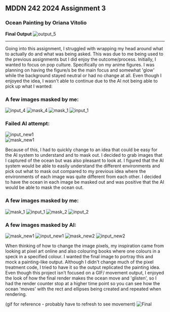 ## MDDN 242 2024 Assignment 3

### Ocean Painting by Oriana Vitolio

**Final Output**
![output_5](https://github.com/23-2-DSDN242/ai-camera-vitolioria/assets/147349823/4166149e-c62d-4ed6-b4ef-06f4e51823e5)

---
Going into this assignment, I struggled with wrapping my head around what to actually do and what was being asked. This was due to me being used to the previous assignments but I did enjoy the outcome/process. Initially, I wanted to focus on pop culture. Specifically on my anime figures. I was planning on having the figure/s be the main focus and somewhat 'glow' while the background stayed neutral or had no change at all. Even though I enjoyed the idea, I wasn't able to continue due to the AI not being able to pick up what I wanted:

### A few images masked by me:

![input_4](https://github.com/23-2-DSDN242/ai-camera-vitolioria/assets/147349823/343a604d-3157-40f5-b455-5b23521bfb23)
![mask_4](https://github.com/23-2-DSDN242/ai-camera-vitolioria/assets/147349823/d9c7479b-865a-45f8-936d-f5da98e3e394)
![mask_1](https://github.com/23-2-DSDN242/ai-camera-vitolioria/assets/147349823/57f02412-f2d3-4886-8dba-6b22fcf15f5c)
![input_1](https://github.com/23-2-DSDN242/ai-camera-vitolioria/assets/147349823/81b7e6a8-c990-470b-99af-72fa3cf80112)


### Failed AI attempt:
![input_new1](https://github.com/23-2-DSDN242/ai-camera-vitolioria/assets/147349823/4f9a1fd9-a5bd-4632-bceb-9afbb50f42a7)  
![mask_new1](https://github.com/23-2-DSDN242/ai-camera-vitolioria/assets/147349823/a84c4b71-1955-4b75-8c9c-52f7c89b9b14)

Because of this, I had to quickly change to an idea that could be easy for the AI system to understand and to mask out. I decided to grab images that I captured of the ocean but was also pleasant to look at. I figured that the AI system would be able to easily understand the different environments and pick out what to mask out compared to my previous idea where the environments of each image was quite different from each other. I decided to have the ocean in each image be masked out and was positive that the AI would be able to mask the ocean out.

### A few images masked by me:
![mask_1](https://github.com/23-2-DSDN242/ai-camera-vitolioria/assets/147349823/5fcd82bc-4bb3-4aae-9c86-e37c6f7dbc0f)
![input_1](https://github.com/23-2-DSDN242/ai-camera-vitolioria/assets/147349823/fe19354d-b9a4-4f82-93d4-281924559f22)
![mask_2](https://github.com/23-2-DSDN242/ai-camera-vitolioria/assets/147349823/c8592f6a-8f65-425c-8107-b2834894040b)
![input_2](https://github.com/23-2-DSDN242/ai-camera-vitolioria/assets/147349823/03dcabc5-2dc6-4558-8288-3152f299fceb)

### A few images masked by AI:

![mask_new1](https://github.com/23-2-DSDN242/ai-camera-vitolioria/assets/147349823/cf4c5677-548c-4c3d-ba3a-82210132b161)
![input_new1](https://github.com/23-2-DSDN242/ai-camera-vitolioria/assets/147349823/48d340e9-185d-40e6-8954-1297a0ceb264)
![mask_new2](https://github.com/23-2-DSDN242/ai-camera-vitolioria/assets/147349823/b8b21af6-9735-475e-a91a-ae078bc37627)
![input_new2](https://github.com/23-2-DSDN242/ai-camera-vitolioria/assets/147349823/1520322c-ed0a-418c-ae63-17198d657c8c)

When thinking of how to change the image pixels, my inspiration came from looking at pixel art online and also colouring books where one colours in a speck in a specified colour. I wanted the final image to portray this and mock a painting-like output. Although I didn't change much of the pixel treatment code, I tried to have it so the output replicated the painting idea. Even though this project isn't focused on a GIF/ movement output, I enjoyed the look of how the final render makes the ocean move and 'glisten', so I had the render counter stop at a higher time point so you can see how the ocean 'moves' with the rect and ellipses being created and repeated when rendering. 

(gif for reference - probably have to refresh to see movement)
![Final](https://github.com/23-2-DSDN242/ai-camera-vitolioria/assets/147349823/ec5af905-d82c-4f58-b2a6-1c6e763bcbb4)


